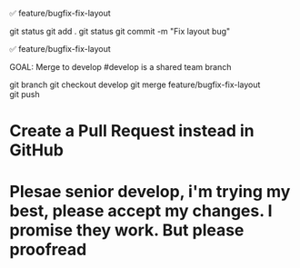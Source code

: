 ✅ feature/bugfix-fix-layout 


git status
git add .
git status
git commit -m "Fix layout bug"

✅ feature/bugfix-fix-layout 

GOAL: Merge to develop #develop is a shared team branch

git branch
git checkout develop
git merge feature/bugfix-fix-layout  
git push


# Create a Pull Request instead in GitHub
# Plesae senior develop, i'm trying my best, please accept my changes. I promise they work. But please proofread